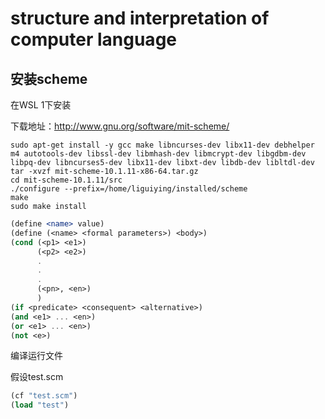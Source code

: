 # structure and interpretation of computer language



## 安装scheme

在WSL 1下安装

下载地址：http://www.gnu.org/software/mit-scheme/

```
sudo apt-get install -y gcc make libncurses-dev libx11-dev debhelper m4 autotools-dev libssl-dev libmhash-dev libmcrypt-dev libgdbm-dev libpq-dev libncurses5-dev libx11-dev libxt-dev libdb-dev libltdl-dev
tar -xvzf mit-scheme-10.1.11-x86-64.tar.gz
cd mit-scheme-10.1.11/src
./configure --prefix=/home/liguiying/installed/scheme
make
sudo make install

```



```scheme
(define <name> value)
(define (<name> <formal parameters>) <body>)
(cond (<p1> <e1>)
      (<p2> <e2>)
      .
      .
      .
      (<pn>, <en>)
      )
(if <predicate> <consequent> <alternative>)
(and <e1> ... <en>)
(or <e1> ... <en>)
(not <e>)
```

编译运行文件

假设test.scm

```scheme
(cf "test.scm")
(load "test")
```

